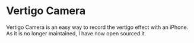 # Vertigo Camera

Vertigo Camera is an easy way to record the vertigo effect with an iPhone. As it is no longer maintained, I have now open sourced it.